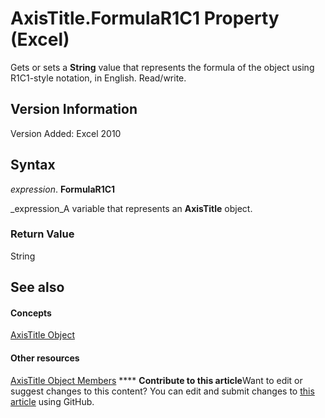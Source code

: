 
# AxisTitle.FormulaR1C1 Property (Excel)

Gets or sets a  **String** value that represents the formula of the object using R1C1-style notation, in English. Read/write.


## Version Information

Version Added: Excel 2010 


## Syntax

 _expression_. **FormulaR1C1**

 _expression_A variable that represents an  **AxisTitle** object.


### Return Value

String


## See also


#### Concepts


 [AxisTitle Object](563d3ba5-aa77-b6fc-236a-7838d75eaa53.md)
#### Other resources


 [AxisTitle Object Members](84970b5a-91a1-b785-5632-97a0de4410f2.md)
****   **Contribute to this article**Want to edit or suggest changes to this content? You can edit and submit changes to  [this article](https://github.com/jhershey00/VBA_Excel_Test/OpenXMLCon/articles/6b5cf60a-e18c-35ef-f116-4d61b5a59a4b.md) using GitHub.

